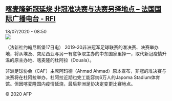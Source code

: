 <!--1595062677000-->
[喀麦隆新冠延烧 非冠准决赛与决赛另择地点 – 法国国际广播电台 - RFI](http://www.rfi.fr//cn/contenu/20200718-%E5%96%80%E9%BA%A6%E9%9A%86%E6%96%B0%E5%86%A0%E5%BB%B6%E7%83%A7-%E9%9D%9E%E5%86%A0%E5%87%86%E5%86%B3%E8%B5%9B%E4%B8%8E%E5%86%B3%E8%B5%9B%E5%8F%A6%E6%8B%A9%E5%9C%B0%E7%82%B9)
------

<div>18/07/2020 - 08:50</div><img src="https://s.rfi.fr/media/display/35edcdf8-c8ca-11ea-8ddb-005056a98db9/w:310/p:16x9/spo0003b.200718145003.jpg"><div class="t-content__body u-clearfix"><div class="m-interstitial"></div><p>（法新社约翰尼斯堡17日电）    2019-20非洲冠军足球联赛的准决赛、决赛举办地，将从埃及、突尼西亚与另一有意争取主办的中东国家里择一，取代新冠疫情升温的原主办地、喀麦隆的杜阿拉（Douala）。</p><p>    非洲足球协会（CAF）主席阿玛德（Ahmad Ahmad）原本宣布，非冠的准决赛与决赛将在杜阿拉举办，杜阿拉近期也完工能容纳6万人的Japoma Stadium体育馆。但因喀麦隆国内疫情延烧，最后非洲足协决定变更比赛地点。</p><p class="t-copyright">© 2020 AFP</p>        </div>
